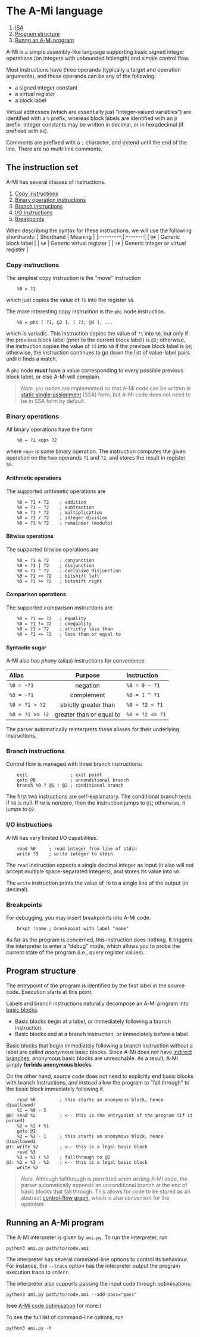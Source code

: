 # The A-Mi language

1. [ISA](#the-instruction-set)
1. [Program structure](#program-structure)
1. [Runng an A-Mi program](#running-an-a-mi-program)

A-Mi is a simple assembly-like language supporting basic signed integer operations (on integers with unbounded bitlength) and simple control flow.

Most instructions have three operands (typically a target and operation arguments), and these operands can be any of the following:
- a signed integer constant
- a virtual register
- a block label

Virtual addresses (which are essentially just "integer-valued variables") are identified with a `%` prefix, whereas block labels are identified with an `@` prefix.
Integer constants may be written in decimal, or in hexadecimal (if prefixed with `0x`).

Comments are prefixed with a `;` character, and extend until the end of the line.
There are no multi-line comments.

## The instruction set

A-Mi has several classes of instructions.

1. [Copy instructions](#copy-instructions)
1. [Binary operation instructions](#binary-operations)
1. [Branch instructions](#branch-instructions)
1. [I/O instructions](#io-instructions)
1. [Breakpoints](#breakpoints)

When describing the syntax for these instructions, we will use the following shorthands:
| Shorthand | Meaning |
|:---------:|:-------:|
| `@#`      | Generic block label |
| `%#`      | Generic virtual register |
| `?#`      | Generic integer or virtual register |

### Copy instructions

The simplest copy instruction is the "move" instruction
```ami
    %0 = ?1
```
which just copies the value of `?1` into the register `%0`.

The more interesting copy instruction is the `phi` node instruction.
```ami
    %0 = phi [ ?1, @2 ], [ ?3, @4 ], ...
```
which is variadic.
This instruction copies the value of `?1` into `%0`, but only if the previous block label (prior to the current block label) is `@2`; otherwise, the instruction copies the value of `?3` into `%0` if the previous block label is `@4`; otherwise, the instruction continues to go down the list of value-label pairs until it finds a match.

A `phi` node **must** have a value corresponding to every possible previous block label, or else A-Mi will complain.

> *Note.* `phi` nodes are implemented so that A-Mi code can be written in [static single-assignment](https://en.wikipedia.org/wiki/Static_single_assignment_form) (SSA) form, but A-Mi code does not need to be in SSA form by default.

### Binary operations

All binary operations have the form
```ami
    %0 = ?1 <op> ?2
```
where `<op>` is some binary operation.
The instruction computes the given operation on the two operands `?1` and `?2`, and stores the result in register `%0`.

#### Arithmetic operations
The supported arithmetic operations are
```ami
    %0 = ?1 + ?2    ; addition
    %0 = ?1 - ?2    ; subtraction
    %0 = ?1 * ?2    ; multiplication
    %0 = ?1 / ?2    ; integer division
    %0 = ?1 % ?2    ; remainder (modulo)
```

#### Bitwise operations
The supported bitwise operations are
```ami
    %0 = ?1 & ?2    ; conjunction
    %0 = ?1 | ?2    ; disjunction
    %0 = ?1 ^ ?2    ; exclusive disjunction
    %0 = ?1 << ?2   ; bitshift left
    %0 = ?1 >> ?2   ; bitshift right
```

#### Comparison operations
The supported comparison instructions are
```ami
    %0 = ?1 == ?2   ; equality
    %0 = ?1 != ?2   ; unequality
    %0 = ?1 < ?2    ; strictly less than
    %0 = ?1 <= ?2   ; less than or equal to
```

#### Syntactic sugar
A-Mi also has *phony* (alias) instructions for convenience

| Alias           | Purpose                  | Instruction     |
|:----------------|:------------------------:|:----------------|
| `%0 = -?1`      | negation                 | `%0 = 0 - ?1`   |
| `%0 = ~?1`      | complement               | `%0 = 1 ^ ?1`   |
| `%0 = ?1 > ?2`  | strictly greater than    | `%0 = ?2 < ?1`  |
| `%0 = ?1 >= ?2` | greater than or equal to | `%0 = ?2 <= ?1` |

The parser automatically reinterprets these aliases for their underlying instructions.

### Branch instructions

Control flow is managed with three branch instructions:
```ami
    exit                ; exit point
    goto @0             ; unconditional branch
    branch %0 ? @1 : @2 ; conditional branch
```
The first two instructions are self-explanatory.
The conditional branch tests if `%0` is null.
If `%0` is nonzero, then the instruction jumps to `@1`; otherwise, it jumps to `@2`.

### I/O instructions

A-Mi has very limited I/O capabilities.
```ami
    read %0     ; read integer from line of stdin
    write ?0    ; write integer to stdin
```
The `read` instruction expects a single decimal integer as input (it also will not accept multiple space-separated integers), and stores its value into `%0`.

The `write` instruction prints the value of `?0` to a single line of the output (in decimal).

### Breakpoints

For debugging, you may insert breakpoints into A-Mi code.
```ami
    brkpt !name ; breakpoint with label "name"
```
As far as the program is concerned, this instruction does nothing.
It triggers the interpreter to enter a "debug" mode, which allows you to probe the current state of the program (i.e., query register values).

## Program structure

The entrypoint of the program is identified by the first label in the source code.
Execution starts at this point.

Labels and branch instructions naturally decompose an A-Mi program into [basic blocks](https://en.wikipedia.org/Basic_block).
- Basic blocks begin at a label, or immediately following a branch instruction.
- Basic blocks end at a branch instruction, or immediately before a label.

Basic blocks that begin immediately following a branch instruction without a label are called *anonymous* basic blocks.
Since A-Mi does not have [indirect branches](https://en.wikipedia.org/Indirect_branch), anonymous basic blocks are unreachable.
As a result, A-Mi simply **forbids anonymous blocks**.

On the other hand, source code does not need to explicitly end basic blocks with branch instructions, and instead allow the program to "fall through" to the basic block immediately following it.

```ami
    read %0         ; this starts an anonymous block, hence disallowed!
    %1 = %0 - 5
@0: read %2         ; <-- this is the entrypoint of the program (if it parsed)
    %2 = %2 + %1
    goto @1
    %2 = %2 - 1     ; this starts an anonymous block, hence disallowed1
@1: write %2        ; <-- this is a legal basic block
    read %3
    %3 = %1 + %3    ; fallthrough to @2
@2: %2 = %3 - %2    ; <-- this is a legal basic block
    write %2
```

> *Note.* Although fallthrough is permitted when *writing* A-Mi code, the parser automatically appends an unconditional branch at the end of basic blocks that fall through.
> This allows for code to be stored as an abstract [control-flow graph](https://en.wikipedia.org/wiki/Control-flow_graph), which is also convenient for the optimiser.

## Running an A-Mi program

The A-Mi interpreter is given by `ami.py`.
To run the interpreter, run
```console
python3 ami.py path/to/code.ami
```
The interpreter has several command-line options to control its behaviour.
For instance, the `--trace` option has the interpreter output the program execution trace to `stderr`.

The interpreter also supports passing the input code through optimisations:
```console
python3 ami.py path/to/code.ami --add-pass="pass"
```
(see [A-Mi code optimisation](amo.md) for more.)

To see the full list of command-line options, run
```console
python3 ami.py -h
```
